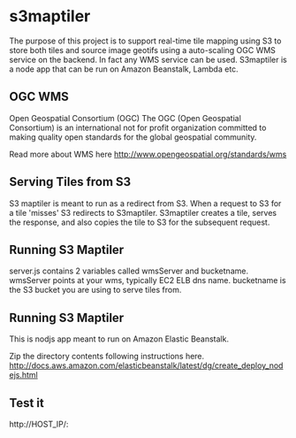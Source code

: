s3maptiler
===================

The purpose of this project is to support real-time tile mapping using S3 to store both tiles and source image geotifs using a auto-scaling OGC WMS service on the backend. In fact any WMS service can be used.
S3maptiler is a node app that can be run on Amazon Beanstalk, Lambda etc.

## OGC WMS

Open Geospatial Consortium (OGC)
The OGC (Open Geospatial Consortium) is an international not for profit organization committed to making quality open standards for the global geospatial community. 

Read more about WMS here
http://www.opengeospatial.org/standards/wms

## Serving Tiles from S3

S3 maptiler is meant to run as a redirect from S3. When a request to S3 for a tile 'misses' S3 redirects to S3maptiler. S3maptiler creates a tile, serves the response, and also copies the tile to S3 for the subsequent request.

## Running S3 Maptiler

server.js contains 2 variables called wmsServer and bucketname.
wmsServer points at your wms, typically EC2 ELB dns name.
bucketname is the S3 bucket you are using to serve tiles from.


## Running S3 Maptiler

This is nodjs app meant to run on Amazon Elastic Beanstalk.

Zip the directory contents following instructions here.
http://docs.aws.amazon.com/elasticbeanstalk/latest/dg/create_deploy_nodejs.html


## Test it



http://HOST_IP/:
